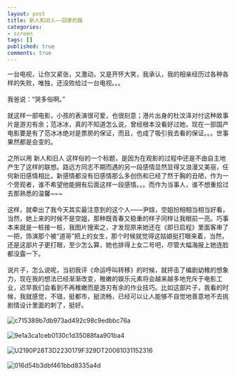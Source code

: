```yaml
---
layout: post
title: 新人和旧人——回家的路
categories:
- screen
tags: []
published: true
comments: true
---
```

<p>一台电视，让你又紧张，又激动，又是开怀大笑，我承认，我的相亲经历过各种各样的失败，唯独，还没败给过一台电视。。。<br /><br />我爸说：“哭多俗啊。”<br /><br />就这样一部电影，小孩的表演很可爱，也很刻意；港片出身的杜汶泽对付这种故事片是游刃有余；范冰冰，真的不知道怎么说，曾经根本没看好过她，现在一部国产电影要是有了范冰冰绝对是票房的保证，而且，也成了吸引我去看的保证。。。世事果然都是会变的。<br /><br />之所以用 新人和旧人 这样俗的一个标题，是因为在观影的过程中还是不由自主地产生了这样的联想。路远方同志不期而遇的另一段感情显然显得又浪漫又美丽，任何新旧感情相比，新感情都没有旧感情那么多创伤和已经了然于胸的丑陋，作为一个旁观者，谁不希望他能拥有后面这样一段感情。。。而作为当事人，谁不想重拾过去那熟悉的温馨~~~<br /><br />这样，就牵出了我今天其实最注意到的这个人——尹媗，空姐扮相相当相当好看，当然，她上来的时候不是空姐，那种既青春又稳重的样子同样让我眼前一亮。巧事本来就是一桩接一桩，我图片搜索之，才发现原来她还在《即日启程》里面客串了一把，饰演那个被“道哥”把上的女生，那个时候就觉得这姑娘挺打眼来着，当然，还是这部片子更打眼，至少怎么算，她也排得上女二号吧，尽管大幅海报上她连脸都没露一下。<br /><br />说片子，怎么说呢，当初我评《命运呼叫转移》的时候，就抨击了编剧幼稚的想象力，现在我的想法已经渐渐改变，稚嫩的娱乐元素将会越来越多地充斥于电影工业，迟早我们会看到不再稚嫩而是游刃有余的作业技巧。比如这部片子，我看的时候，我就感觉，不错，挺都市，挺流畅，已经可以让人能够不自觉地善意地不去挑剧情设计里面的刺了，挺好。<br /><br /><img alt="c715389b7db973ad492c98c9edbbc76a" src="http://photo.yupoo.com/walkerwzy/87305683cea1/large/" border="0" /><br /><br /><img alt="9e1a3ca1ceb0130c1d35088faa901ba4" src="http://photo.yupoo.com/walkerwzy/78090683ce9f/large/" border="0" /><br /><br /><img alt="U2190P28T3D2230179F329DT20081031152316" src="http://photo.yupoo.com/walkerwzy/01653683ceaa/large/" border="0" /><br /><br /><img alt="016d54b3dbf461bbd8335a4d" src="http://photo.yupoo.com/walkerwzy/10453683cea2/large/" border="0" /><br /></p>
